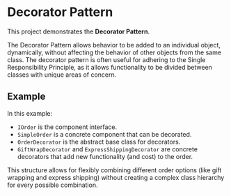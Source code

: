 # Decorator Pattern

This project demonstrates the **Decorator Pattern**.

The Decorator Pattern allows behavior to be added to an individual object, dynamically, without affecting the behavior of other objects from the same class. The decorator pattern is often useful for adhering to the Single Responsibility Principle, as it allows functionality to be divided between classes with unique areas of concern.

## Example

In this example:
- `IOrder` is the component interface.
- `SimpleOrder` is a concrete component that can be decorated.
- `OrderDecorator` is the abstract base class for decorators.
- `GiftWrapDecorator` and `ExpressShippingDecorator` are concrete decorators that add new functionality (and cost) to the order.

This structure allows for flexibly combining different order options (like gift wrapping and express shipping) without creating a complex class hierarchy for every possible combination.